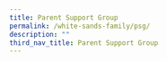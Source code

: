 ```yaml
---
title: Parent Support Group
permalink: /white-sands-family/psg/
description: ""
third_nav_title: Parent Support Group
---
```

